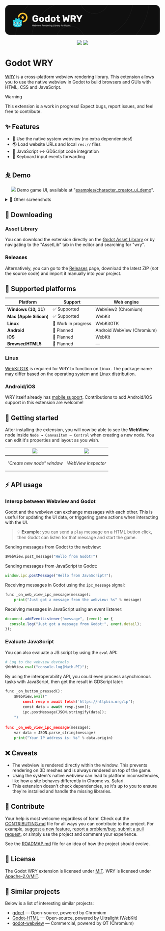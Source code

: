 <a href="https://godotengine.org/asset-library/asset/3426">
  <img src="assets/splash.png" />
</a>

<p align="center">
  <img src="https://img.shields.io/static/v1?label=Godot&message=4.1%2B&color=478CBF&logo=godotengine">
  <img src="https://github.com/doceazedo/godot_wry/actions/workflows/build.yml/badge.svg">
</p>

# Godot WRY

[WRY](https://github.com/tauri-apps/wry) is a cross-platform webview rendering library. This extension allows you to use the native webview in Godot to build browsers and GUIs with HTML, CSS and JavaScript.

> [!WARNING]  
> This extension is a work in progress! Expect bugs, report issues, and feel free to contribute.

## ✨ Features

- 🍃 Use the native system webview (no extra dependencies!)
- 🌎 Load website URLs and local `res://` files
- 🧩 JavaScript ⇔ GDScript code integration
- 🚥 Keyboard input events forwarding

## ⛹️ Demo

<p align="center">
  <img src="assets/demo-cas.gif">
  Demo game UI, available at "<a href="godot/addons/godot_wry/examples/character_creator_ui_demo">examples/character_creator_ui_demo</a>".
</p>

<details>
  <summary>📸 Other screenshots</summary>
  
  ![](assets/screenshot-7.png)
  ![](assets/screenshot-6.png)
  ![](assets/screenshot-4.png)
  ![](assets/screenshot-5.png)
  
</details>

## 💾 Downloading

### Asset Library

You can download the extension directly on the [Godot Asset Library](https://godotengine.org/asset-library/asset/3426) or by navigating to the "AssetLib" tab in the editor and searching for "wry".

### Releases

Alternatively, you can go to the [Releases](https://github.com/doceazedo/godot_wry/releases) page, download the latest ZIP (_not_ the source code) and import it manually into your project.

## 🎯 Supported platforms

| Platform                | Support             | Web engine                 |
| ----------------------- | ------------------- | -------------------------- |
| **Windows (10, 11)**    | ✅ Supported        | WebView2 (Chromium)        |
| **Mac (Apple Silicon)** | ✅ Supported        | WebKit                     |
| **Linux**               | 🔄 Work in progress | WebKitGTK                  |
| **Android**             | 🚧 Planned          | Android WebView (Chromium) |
| **iOS**                 | 🚧 Planned          | WebKit                     |
| **Browser/HTML5**       | 🚧 Planned          | —                          |

### Linux

[WebKitGTK](https://webkitgtk.org) is required for WRY to function on Linux. The package name may differ based on the operating system and Linux distribution.

### Android/iOS

WRY itself already has [mobile support](https://github.com/tauri-apps/wry/blob/dev/MOBILE.md). Contributions to add Android/iOS support in this extension are welcome!

## 🚀 Getting started

After installing the extension, you will now be able to see the **WebView** node inside `Node → CanvasItem → Control` when creating a new node. You can edit it's properties and layout as you wish.

| ![](assets/create-new-node.png)                       | ![](assets/inspector.png)                      |
| ----------------------------------------------------- | ---------------------------------------------- |
| <p align="center"><i>"Create new node" window</i></p> | <p align="center"><i>WebView inspector</i></p> |

## ⚡ API usage

### Interop between Webview and Godot

Godot and the webview can exchange messages with each other. This is useful for updating the UI data, or triggering game actions when interacting with the UI.

> 💡 **Example:** you can send a `play` message on a HTML button click, then Godot can listen for that message and start the game.

Sending messages from Godot to the webview:

```py
$WebView.post_message("Hello from Godot!")
```

Sending messages from JavaScript to Godot:

```js
window.ipc.postMessage("Hello from JavaScript!");
```

Receiving messages in Godot using the `ipc_message` signal:

```py
func _on_web_view_ipc_message(message):
	print("Just got a message from the webview: %s" % message)
```

Receiving messages in JavaScript using an event listener:

```js
document.addEventListener("message", (event) => {
  console.log("Just got a message from Godot:", event.detail);
});
```

### Evaluate JavaScript

You can also evaluate a JS script by using the `eval` API:

```py
# Log to the webview devtools
$WebView.eval("console.log(Math.PI)");
```

By using the interoperability API, you could even process asynchronous tasks with JavaScript, then get the result in GDScript later:

```py
func _on_button_pressed():
	$WebView.eval("
		const resp = await fetch('https://httpbin.org/ip');
		const data = await resp.json();
		ipc.postMessage(JSON.stringify(data));
	")

func _on_web_view_ipc_message(message):
	var data = JSON.parse_string(message)
	print("Your IP address is: %s" % data.origin)
```

## ❌ Caveats

- The webview is rendered directly within the window. This prevents rendering on 3D meshes and is always rendered on top of the game.
- Using the system's native webview can lead to platform inconsistencies, like how a site behaves differently in Chrome vs. Safari.
- This extension doesn't check dependencies, so it's up to you to ensure they're installed and handle the missing libraries.

## 🤝 Contribute

Your help is most welcome regardless of form! Check out the [CONTRIBUTING.md](CONTRIBUTING.md) file for all ways you can contribute to the project. For example, [suggest a new feature](https://github.com/doceazedo/godot_wry/issues/new), [report a problem/bug](https://github.com/doceazedo/godot_wry/issues/new), [submit a pull request](https://help.github.com/en/github/collaborating-with-issues-and-pull-requests/about-pull-requests), or simply use the project and comment your experience.

See the [ROADMAP.md](ROADMAP.md) file for an idea of how the project should evolve.

## 🎫 License

The Godot WRY extension is licensed under [MIT](/LICENSE). WRY is licensed under [Apache-2.0/MIT](https://github.com/tauri-apps/wry/blob/dev/LICENSE.spdx).

## 🧪 Similar projects

Below is a list of interesting similar projects:

- [gdcef](https://github.com/Lecrapouille/gdcef/tree/godot-4.x) — Open-source, powered by Chromium
- [Godot-HTML](https://github.com/Decapitated/Godot-HTML) — Open-source, powered by Ultralight (WebKit)
- [godot-webview](https://godotwebview.com/) — Commercial, powered by QT (Chromium)
